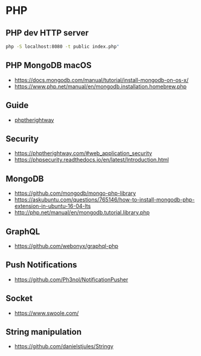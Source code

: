 # PHP

## PHP dev HTTP server

```sh
php -S localhost:8080 -t public index.php"
```

## PHP MongoDB macOS

- https://docs.mongodb.com/manual/tutorial/install-mongodb-on-os-x/
- https://www.php.net/manual/en/mongodb.installation.homebrew.php

## Guide

- [phptherightway](https://phptherightway.com/)

## Security

- https://phptherightway.com/#web_application_security
- https://phpsecurity.readthedocs.io/en/latest/Introduction.html

## MongoDB

- https://github.com/mongodb/mongo-php-library
- https://askubuntu.com/questions/765146/how-to-install-mongodb-php-extension-in-ubuntu-16-04-lts
- http://php.net/manual/en/mongodb.tutorial.library.php

## GraphQL

- https://github.com/webonyx/graphql-php

## Push Notifications

- https://github.com/Ph3nol/NotificationPusher

## Socket

- https://www.swoole.com/

## String manipulation

- https://github.com/danielstjules/Stringy
